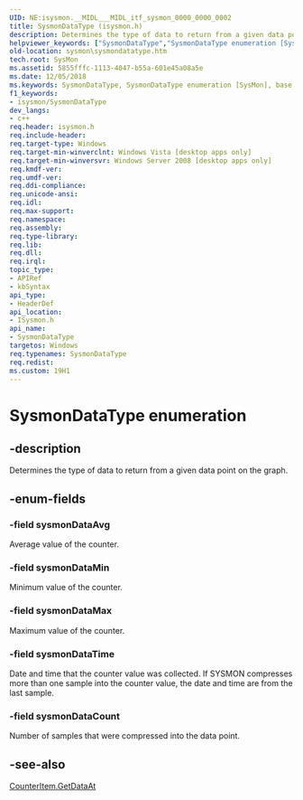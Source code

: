```yaml
---
UID: NE:isysmon.__MIDL___MIDL_itf_sysmon_0000_0000_0002
title: SysmonDataType (isysmon.h)
description: Determines the type of data to return from a given data point on the graph.
helpviewer_keywords: ["SysmonDataType","SysmonDataType enumeration [SysMon]","base.sysmondatatype","isysmon/SysmonDataType","isysmon/sysmonDataAvg","isysmon/sysmonDataCount","isysmon/sysmonDataMax","isysmon/sysmonDataMin","isysmon/sysmonDataTime","sysmon.sysmondatatype","sysmonDataAvg","sysmonDataCount","sysmonDataMax","sysmonDataMin","sysmonDataTime"]
old-location: sysmon\sysmondatatype.htm
tech.root: SysMon
ms.assetid: 5855fffc-1113-4047-b55a-601e45a08a5e
ms.date: 12/05/2018
ms.keywords: SysmonDataType, SysmonDataType enumeration [SysMon], base.sysmondatatype, isysmon/SysmonDataType, isysmon/sysmonDataAvg, isysmon/sysmonDataCount, isysmon/sysmonDataMax, isysmon/sysmonDataMin, isysmon/sysmonDataTime, sysmon.sysmondatatype, sysmonDataAvg, sysmonDataCount, sysmonDataMax, sysmonDataMin, sysmonDataTime
f1_keywords:
- isysmon/SysmonDataType
dev_langs:
- c++
req.header: isysmon.h
req.include-header: 
req.target-type: Windows
req.target-min-winverclnt: Windows Vista [desktop apps only]
req.target-min-winversvr: Windows Server 2008 [desktop apps only]
req.kmdf-ver: 
req.umdf-ver: 
req.ddi-compliance: 
req.unicode-ansi: 
req.idl: 
req.max-support: 
req.namespace: 
req.assembly: 
req.type-library: 
req.lib: 
req.dll: 
req.irql: 
topic_type:
- APIRef
- kbSyntax
api_type:
- HeaderDef
api_location:
- ISysmon.h
api_name:
- SysmonDataType
targetos: Windows
req.typenames: SysmonDataType
req.redist: 
ms.custom: 19H1
---
```


# SysmonDataType enumeration


## -description


Determines the type of data to return from a given data point on the graph.


## -enum-fields




### -field sysmonDataAvg

Average value of the counter.


### -field sysmonDataMin

Minimum value of the counter.


### -field sysmonDataMax

Maximum value of the counter.


### -field sysmonDataTime

Date and time that the counter value was collected. If SYSMON compresses more than one sample into the counter value, the date and time are from the last sample.


### -field sysmonDataCount

Number of samples that were compressed into the data point.


## -see-also




<a href="https://docs.microsoft.com/windows/desktop/SysMon/counteritem-getdataat">CounterItem.GetDataAt</a>
 

 

